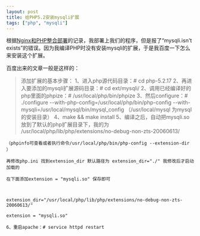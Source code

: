 ```yaml
---
layout: post
title: 给PHP5.2安装mysqli扩展
tags: ["php", "mysqli"]
---
```


  根据<a href="http://www.zhuangyan.cn/4-centos6-nginx-php5.2/" target="_blank">Nginx和PHP整合部署</a>的记录，我部署上我们的程序，但是报了“mysqli.isn't exists”的错误。因为我编译PHP时没有安装mysqli的扩展，于是我百度一下怎么来安装这个扩展。

  百度出来的文章一般是这样的：
  
  >  添加扩展的基本步骤：
	1、进入php源代码目录：# cd php-5.2.17
	2、再进入要添加的mysqli扩展源码目录：# cd ext/mysqli/
	2、调用已经编译好的php里面的phpize：# /usr/local/php/bin/phpize
	3、然后configure：# ./configure --with-php-config=/usr/local/php/bin/php-config --with-mysqli=/usr/local/mysql/bin/mysql_config
	   （/usr/local/mysql 为mysql的安装目录）
	4、make && make install
	5、编译之后，自动把mysqli.so放到了默认的php扩展目录下，我的为 /usr/local/php/lib/php/extensions/no-debug-non-zts-20060613/

	（phpinfo可查看或者执行命令/usr/local/php/bin/php-config --extension-dir ）

	再修改php.ini 找到extension_dir 默认路径为 extension_dir="./" 我修改后才启动加载的

	在下面添加extension = "mysqli.so" 保存即可

	 

	extension_dir="/usr/local/php/lib/php/extensions/no-debug-non-zts-20060613/"

	extension = "mysqli.so"

	6、重启apache：# service httpd restart

